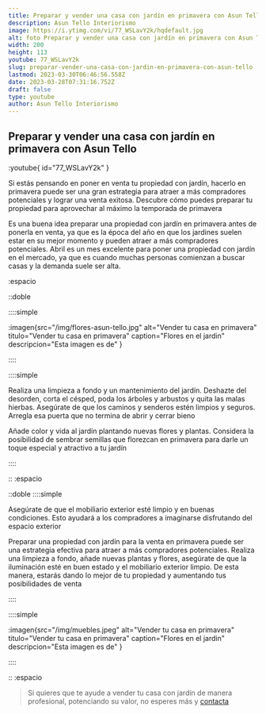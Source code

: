 ```yaml
---
title: Preparar y vender una casa con jardín en primavera con Asun Tello
description: Asun Tello Interiorismo
image: https://i.ytimg.com/vi/77_WSLavY2k/hqdefault.jpg
alt: foto Preparar y vender una casa con jardín en primavera con Asun Tello
width: 200
height: 113
youtube: 77_WSLavY2k
slug: preparar-vender-una-casa-con-jardin-en-primavera-con-asun-tello
lastmod: 2023-03-30T06:46:56.558Z
date: 2023-03-28T07:31:16.752Z
draft: false
type: youtube
author: Asun Tello Interiorismo
---
```


## Preparar y vender una casa con jardín en primavera con Asun Tello

:youtube{ id="77_WSLavY2k" }

Si estás pensando en poner en venta tu propiedad con jardín, hacerlo en primavera puede ser una gran estrategia para atraer a más compradores potenciales y lograr una venta exitosa. Descubre cómo puedes preparar tu propiedad para aprovechar al máximo la temporada de primavera

Es una buena idea preparar una propiedad con jardín en primavera antes de ponerla en venta, ya que es la época del año en que los jardines suelen estar en su mejor momento y pueden atraer a más compradores potenciales. Abril es un mes excelente para poner una propiedad con jardín en el mercado, ya que es cuando muchas personas comienzan a buscar casas y la demanda suele ser alta.

:espacio

::doble

 ::::simple

 :imagen{src="/img/flores-asun-tello.jpg" alt="Vender tu casa en primavera" titulo="Vender tu casa en primavera" caption="Flores en el jardin" descripcion="Esta imagen es de" }

 ::::

 ::::simple

Realiza una limpieza a fondo y un mantenimiento del jardín. Deshazte del desorden, corta el césped, poda los árboles y arbustos y quita las malas hierbas. Asegúrate de que los caminos y senderos estén limpios y seguros.
Arregla esa puerta que no termina de abrir y cerrar bieno

Añade color y vida al jardín plantando nuevas flores y plantas. Considera la posibilidad de sembrar semillas que florezcan en primavera para darle un toque especial y atractivo a tu jardín

 ::::

::
:espacio


::doble
 ::::simple

Asegúrate de que el mobiliario exterior esté limpio y en buenas condiciones. Esto ayudará a los compradores a imaginarse disfrutando del espacio exterior

Preparar una propiedad con jardín para la venta en primavera puede ser una estrategia efectiva para atraer a más compradores potenciales. Realiza una limpieza a fondo, añade nuevas plantas y flores, asegúrate de que la iluminación esté en buen estado y el mobiliario exterior limpio. De esta manera, estarás dando lo mejor de tu propiedad y aumentando tus posibilidades de venta

 ::::

 ::::simple

:imagen{src="/img/muebles.jpeg" alt="Vender tu casa en primavera" titulo="Vender tu casa en primavera" caption="Flores en el jardin" descripcion="Esta imagen es de" }


 ::::

::
:espacio

> Si quieres que te ayude a vender tu casa con jardín de manera profesional, potenciando su valor, no esperes más y [contacta](https://www.atinteriorismo.com/contacto)







